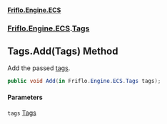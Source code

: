 #### [Friflo.Engine.ECS](index.md#'index')
### [Friflo.Engine.ECS](Friflo.Engine.ECS.md#'Friflo.Engine.ECS').[Tags](Tags.md#'Friflo.Engine.ECS.Tags')

## Tags.Add(Tags) Method

Add the passed [tags](Tags.Add(Tags).md#Friflo.Engine.ECS.Tags.Add(Friflo.Engine.ECS.Tags).tags#'Friflo.Engine.ECS.Tags.Add(Friflo.Engine.ECS.Tags).tags').

```csharp
public void Add(in Friflo.Engine.ECS.Tags tags);
```
#### Parameters

<a name='Friflo.Engine.ECS.Tags.Add(Friflo.Engine.ECS.Tags).tags'></a>

`tags` [Tags](Tags.md#'Friflo.Engine.ECS.Tags')